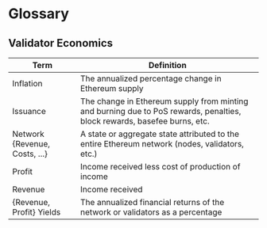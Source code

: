 # Glossary

## Validator Economics

| Term | Definition |
| -- | -- |
| Inflation | The annualized percentage change in Ethereum supply |
| Issuance | The change in Ethereum supply from minting and burning due to PoS rewards, penalties, block rewards, basefee burns, etc. |
| Network {Revenue, Costs, ...} | A state or aggregate state attributed to the entire Ethereum network (nodes, validators, etc.) |
| Profit | Income received less cost of production of income |
| Revenue | Income received |
| {Revenue, Profit} Yields | The annualized financial returns of the network or validators as a percentage |

